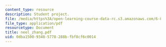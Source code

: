 ```yaml
---
content_type: resource
description: Student project.
file: /media/https%3A/open-learning-course-data-rc.s3.amazonaws.com/6-895-theory-of-parallel-systems-sma-5509-fall-2003/0dba150093485778288bfbf8cf6c0014_neel_zhang.pdf
file_type: application/pdf
resourcetype: Document
title: neel_zhang.pdf
uid: 0dba1500-9348-5778-288b-fbf8cf6c0014
---
```

